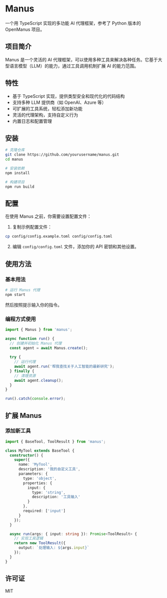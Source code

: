 # Manus

一个用 TypeScript 实现的多功能 AI 代理框架，参考了 Python 版本的 OpenManus 项目。

## 项目简介

Manus 是一个灵活的 AI 代理框架，可以使用多种工具来解决各种任务。它基于大型语言模型（LLM）的能力，通过工具调用机制扩展 AI 的能力范围。

## 特性

- 基于 TypeScript 实现，提供类型安全和现代化的代码结构
- 支持多种 LLM 提供商（如 OpenAI、Azure 等）
- 可扩展的工具系统，轻松添加新功能
- 灵活的代理架构，支持自定义行为
- 内置日志和配置管理

## 安装

```bash
# 克隆仓库
git clone https://github.com/yourusername/manus.git
cd manus

# 安装依赖
npm install

# 构建项目
npm run build
```

## 配置

在使用 Manus 之前，你需要设置配置文件：

1. 复制示例配置文件：

```bash
cp config/config.example.toml config/config.toml
```

2. 编辑 `config/config.toml` 文件，添加你的 API 密钥和其他设置。

## 使用方法

### 基本用法

```bash
# 运行 Manus 代理
npm start
```

然后按照提示输入你的指令。

### 编程方式使用

```typescript
import { Manus } from 'manus';

async function run() {
  // 创建并初始化 Manus 代理
  const agent = await Manus.create();
  
  try {
    // 运行代理
    await agent.run('帮我查找关于人工智能的最新研究');
  } finally {
    // 清理资源
    await agent.cleanup();
  }
}

run().catch(console.error);
```

## 扩展 Manus

### 添加新工具

```typescript
import { BaseTool, ToolResult } from 'manus';

class MyTool extends BaseTool {
  constructor() {
    super({
      name: 'MyTool',
      description: '我的自定义工具',
      parameters: {
        type: 'object',
        properties: {
          input: {
            type: 'string',
            description: '工具输入'
          }
        },
        required: ['input']
      }
    });
  }

  async run(args: { input: string }): Promise<ToolResult> {
    // 实现工具逻辑
    return new ToolResult({
      output: `处理输入: ${args.input}`
    });
  }
}
```

## 许可证

MIT